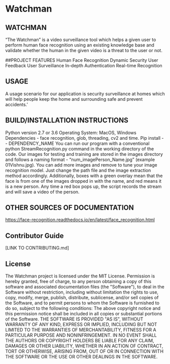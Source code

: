 # Watchman
## WATCHMAN
“The Watchman” is a video surveillance tool which helps a given user to perform human face recognition using an existing knowledge base and validate whether the human in the given video is a threat to the user or not.

##PROJECT FEATURES
Human Face Recognition
Dynamic Security
User Feedback
User Surveillance
In-depth Authentication 
Real-time Recognition

## USAGE
A usage scenario for our application is security surveillance at homes which will help people keep the home and surrounding safe and prevent accidents.’

## BUILD/INSTALLATION INSTRUCTIONS
Python version 2.7 or 3.6
Operating System: MacOS, Windows
Dependencies - face recognition, glob, threading, cv2 and time.
Pip install -- DEPENDENCY_NAME 
You can run our program with a conventional python StreamRecognition.py command in the working directory of the code. Our images for testing and training are stored in the images directory and follows a naming format - “num_imagePerson_Name.jpg” (example 01Vishnu.jpg). You can add more images and remove to tune your image recognition model. Just change the path file and the image extraction method accordingly. Additionally, boxes with a green overlay mean that the face is from one of the images dropped in with the name, and red means it is a new person. Any time a red box pops up, the script records the stream and will save a video of the person.

## OTHER SOURCES OF DOCUMENTATION
https://face-recognition.readthedocs.io/en/latest/face_recognition.html

## Contributor Guide
[LINK TO CONTRIBUTING.md]

## License
The Watchman project is licensed under the MIT License. 
Permission is hereby granted, free of charge, to any person obtaining a copy of this software and associated documentation files (the "Software"), to deal in the Software without restriction, including without limitation the rights to use, copy, modify, merge, publish, distribute, sublicense, and/or sell copies of the Software, and to permit persons to whom the Software is furnished to do so, subject to the following conditions:
The above copyright notice and this permission notice shall be included in all copies or substantial portions of the Software.
THE SOFTWARE IS PROVIDED "AS IS", WITHOUT WARRANTY OF ANY KIND, EXPRESS OR IMPLIED, INCLUDING BUT NOT LIMITED TO THE WARRANTIES OF MERCHANTABILITY, FITNESS FOR A PARTICULAR PURPOSE AND NONINFRINGEMENT. IN NO EVENT SHALL THE AUTHORS OR COPYRIGHT HOLDERS BE LIABLE FOR ANY CLAIM, DAMAGES OR OTHER LIABILITY, WHETHER IN AN ACTION OF CONTRACT, TORT OR OTHERWISE, ARISING FROM, OUT OF OR IN CONNECTION WITH THE SOFTWARE OR THE USE OR OTHER DEALINGS IN THE SOFTWARE.


